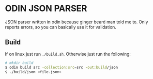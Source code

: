 # ODIN JSON PARSER

JSON parser written in odin because ginger beard man told me to. Only reports errors, so
you can basically use it for validation.

## Build

If on linux just run `./build.sh`. Otherwise just run the following:

```bash
# mkdir build
$ odin build src -collection:src=src -out:build/json
$ ./build/json <file.json>
```


